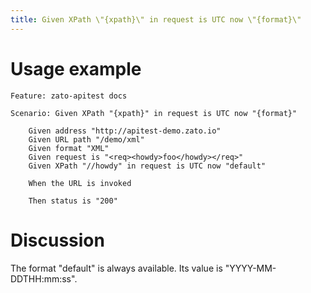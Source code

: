 ```yaml
---
title: Given XPath \"{xpath}\" in request is UTC now \"{format}\"
---
```


Usage example
=============

    Feature: zato-apitest docs

    Scenario: Given XPath "{xpath}" in request is UTC now "{format}"

        Given address "http://apitest-demo.zato.io"
        Given URL path "/demo/xml"
        Given format "XML"
        Given request is "<req><howdy>foo</howdy></req>"
        Given XPath "//howdy" in request is UTC now "default"

        When the URL is invoked

        Then status is "200"

Discussion
==========

The format \"default\" is always available. Its value is
\"YYYY-MM-DDTHH:mm:ss\".
